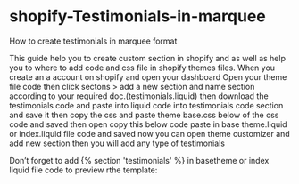 # shopify-Testimonials-in-marquee
How to create testimonials in marquee format

This guide help you to create custom section in shopify and as well as help you to where to add code and css file in shopify themes files. 
When you create an a account on shopify and open your dashboard
Open your theme file code
then click sectons > add a new section
and name section according to your required doc.(testimonials.liquid)
then download the testimonials code and paste into liquid code into testimonials code section and save it
then copy the css and paste theme base.css below of the css code
and saved
then open copy this below code paste in base theme.liquid or index.liquid file code and saved
now you can open theme customizer and add new section then you will add any type of testimonials

Don’t forget to add 
    {% section 'testimonials' %} in basetheme or index liquid file code to preview rthe template:
